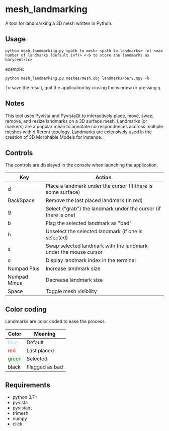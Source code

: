 # mesh_landmarking
A tool for landmarking a 3D mesh written in Python.

## Usage

`python mesh_landmarking.py <path to mesh> <path to landmarks> -nl <max number of landmarks (default inf)> <-b to store the landmarks as barycentric>`

example:

`python mesh_landmarking.py meshes/mesh.obj landmarks/bary.npy -b`

To save the result, quit the application by closing the window or pressing `q`.

## Notes

This tool uses Pyvista and PyvistaQt to interactively place, move, swap, remove, and resize landmarks on a 3D surface mesh. Landmarks (or markers) are a popular mean to annotate correspondences accross multiple meshes with different topology. Landmarks are extensively used in the creation of 3D Morphable Models for instance.

## Controls

The controls are displayed in the console when launching the application.

| Key    | Action |
| -------- | ------- |
| d  | Place a landmark under the cursor (if there is some surface)    |
| BackSpace | Remove the last placed landmark (in red)     |
| g    | Select ("grab") the landmark under the cursor (if there is one)   |
| b    | Flag the selected landmark as "bad"   |
| h    | Unselect the selected landmark (if one is selected)  |
| s    | Swap selected landmark with the landmark under the mouse cursor |
| c    | Display landmark index in the terminal |
| Numpad Plus    | Increase landmark size |
| Numpad Minus    | Decrease landmark size |
| Space    | Toggle mesh visibility |

## Color coding

Landmarks are color coded to ease the process.

| Color    | Meaning |
| -------- | ------- |
| <span style="color:lightblue">blue</span>  | Default |
| <span style="color:red">red</span>  | Last placed |
| <span style="color:green">green</span>  | Selected |
| <span style="color:black">black</span>  | Flagged as bad |


## Requirements
- python 3.7+
- pyvista
- pyvistaqt
- trimesh
- numpy
- click